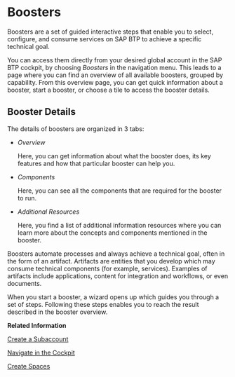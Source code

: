 <!-- loiofb1b56148f834749a2bf51127421610b -->

# Boosters

Boosters are a set of guided interactive steps that enable you to select, configure, and consume services on SAP BTP to achieve a specific technical goal.

You can access them directly from your desired global account in the SAP BTP cockpit, by choosing *Boosters* in the navigation menu. This leads to a page where you can find an overview of all available boosters, grouped by capability. From this overview page, you can get quick information about a booster, start a booster, or choose a tile to access the booster details.



<a name="loiofb1b56148f834749a2bf51127421610b__section_t23_5bn_ngb"/>

## Booster Details

The details of boosters are organized in 3 tabs:

-   *Overview*

    Here, you can get information about what the booster does, its key features and how that particular booster can help you.

-   *Components*

    Here, you can see all the components that are required for the booster to run.

-   *Additional Resources*

    Here, you find a list of additional information resources where you can learn more about the concepts and components mentioned in the booster.


Boosters automate processes and always achieve a technical goal, often in the form of an artifact. Artifacts are entities that you develop which may consume technical components \(for example, services\). Examples of artifacts include applications, content for integration and workflows, or even documents.

When you start a booster, a wizard opens up which guides you through a set of steps. Following these steps enables you to reach the result described in the booster overview.



**Related Information**  


[Create a Subaccount](../50-administration-and-ops/create-a-subaccount-05280a1.md "Create subaccounts in your global account using the SAP BTP cockpit.")

[Navigate in the Cockpit](../50-administration-and-ops/navigate-in-the-cockpit-0874895.md "Learn how to navigate to your global accounts and subaccounts in the SAP BTP cockpit.")

[Create Spaces](../50-administration-and-ops/create-spaces-2f6ed22.md "Create spaces in your Cloud Foundry organization using the SAP BTP cockpit.")

